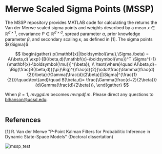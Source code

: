 # Merwe Scaled Sigma Points (MSSP)
The MSSP repository provides MATLAB code for calculating the returns the Van der Merwe scaled sigma points and weights described by a mean $x \in \mathbb{R}^{d\times 1}$, covariance $P \in \mathbb{R}^{d\times d}$, spread parameter $\alpha$, prior knowledge parameter $\beta$, and secondary scaling $\kappa$, as defined in [1]. The sigma points $\{\Sigma}$ <br>

$$
\begin{gather}
    p(\mathbf{x}|\boldsymbol{\mu},\Sigma,\beta) =  A(\beta,d)
    \exp(-[B(\beta,d)(\mathbf{x}-\boldsymbol{\mu})^T \Sigma^{-1}(\mathbf{x}-\boldsymbol{\mu})]^{\beta}),
    \\ 
    \text{where}\quad A(\beta,d)= \Big(\frac{B(\beta,d)}{\pi}\Big)^{\frac{d}{2}}\cdot\frac{\Gamma(\frac{d}{2})\beta}{\Gamma(\frac{d}{2\beta})|\Sigma|^{\frac{1}{2}}}\quad\text{and}\quad B(\beta,d)= \frac{\Gamma(\frac{d+2}{2\beta})}{d\Gamma(\frac{d}{2\beta})}, 
\end{gather}
$$

When $\beta = 1$, *mvggd.m* becomes *mvnpdf.m*. Please direct any questions to blhanson@ucsd.edu. <br><br>

## References
[1] R. Van der Merwe "P-Point Kalman Filters for Probabilitic Inference in Dynamic State-Space Models" (Doctoral dissertation)

![mssp_test](https://github.com/user-attachments/assets/74121144-be06-41b5-8d18-e676bba692f3)
